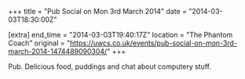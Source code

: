 +++
title = "Pub Social on Mon 3rd March 2014"
date = "2014-03-03T18:30:00Z"

[extra]
end_time = "2014-03-03T19:40:17Z"
location = "The Phantom Coach"
original = "https://uwcs.co.uk/events/pub-social-on-mon-3rd-march-2014-1474489090304/"
+++

Pub. Delicious food, puddings and chat about computery stuff.

